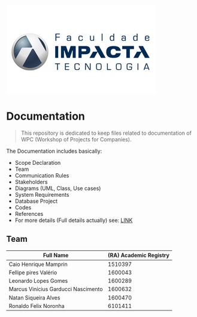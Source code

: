 <img src="img/logo-fit.jpg" alt="Logo College Impacta of Tecnology" align="center">

# Documentation

> This repository is dedicated to keep files related to documentation of WPC (Workshop of Projects for Companies).

The Documentation includes basically:
- Scope Declaration
- Team
- Communication Rules
- Stakeholders
- Diagrams (UML, Class, Use cases)
- System Requirements
- Database Project
- Codes 
- References
- For more details (Full details actually) see: [LINK](https://)

## Team

Full Name                          | (RA) Academic Registry 
-----------------------------------|-----------------------
Caio Henrique Mamprin              | 1510397
Fellipe pires Valério              | 1600043
Leonardo Lopes Gomes               | 1600289
Marcus Vinícius Garducci Nascimento| 1600632
Natan Siqueira Alves               | 1600470
Ronaldo Felix Noronha              | 6101411